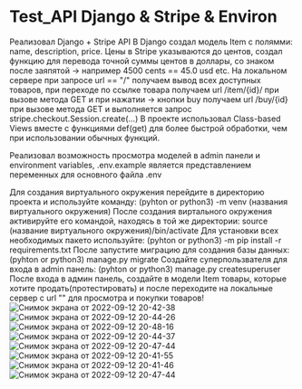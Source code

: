 # Test_API Django & Stripe & Environ

Реализовал  Django + Stripe API
В Django  создал модель Item с полямми: name, description, price. Цены в Stripe указываются до центов, создал функцию для перевода точной суммы центов в доллары, со знаком после заяпятой ->
 например 4500 cents == 45.0 usd etc.
На локальном сервере при запросе url == "/" получаем вывод всех доступных товаров, при переходе по ссылке товара получаем url /item/{id}/ при вызове метода GET и при нажатии ->
кнопки buy получаем url /buy/{id} при вызове метода GET и выполняется запрос stripe.checkout.Session.create(...)
В проекте использовал Class-based Views вместе с функциями def(get) для более быстрой обработки, чем при использовании обычных функций.

Реализовал возможность просмотра моделей в admin панели и environment variables, .env.example является представлением переменных для основного файла .env


Для создания виртуального окружения перейдите в директорию проекта и  используйте команду: (pyhton or python3) -m venv (названия виртуального окружения)
После создания виртального окружения активируйте его командой, находясь в той же директории: source (название виртуального окружения)/bin/activate 
Для установки всех необходимых пакето используйте: (pyhton or python3) -m pip install -r requirements.txt
После запустите миграцию для создания базы данных: (pyhton or python3) manage.py migrate
Создайте суперпользвателя для входа в admin панель: (pyhton or python3) manage.py createsuperuser
После входа в админ панель, создайте в модели Item товары, которые хотите продать(протестировать) и после переходите на локальные сервер с url "" для просмотра и покупки товаров!
![Снимок экрана от 2022-09-12 20-42-38](https://user-images.githubusercontent.com/92216309/189734194-d7ccd754-f849-4025-8866-a3cc6b8ff276.png)
![Снимок экрана от 2022-09-12 20-44-26](https://user-images.githubusercontent.com/92216309/189734197-ed210ef4-b137-4bcc-bdd9-2934a26d4fbd.png)
![Снимок экрана от 2022-09-12 20-48-16](https://user-images.githubusercontent.com/92216309/189734199-b91ea687-ff14-4502-ab8d-675fc34c9a57.png)
![Снимок экрана от 2022-09-12 20-44-37](https://user-images.githubusercontent.com/92216309/189734203-b166a0db-0886-4d8e-8579-b9f8e88e5629.png)
![Снимок экрана от 2022-09-12 20-47-44](https://user-images.githubusercontent.com/92216309/189734206-72b9fae8-9fbe-4828-91ad-e13c5e7766ec.png)
![Снимок экрана от 2022-09-12 20-41-55](https://user-images.githubusercontent.com/92216309/189734210-ceecd112-329a-4938-8573-97e6e13a6e29.png)
![Снимок экрана от 2022-09-12 20-41-46](https://user-images.githubusercontent.com/92216309/189734213-dcb76eab-e34a-44b8-b5af-cc8a08cd3529.png)
![Снимок экрана от 2022-09-12 20-47-44](https://user-images.githubusercontent.com/92216309/189734320-4681d210-cdf5-4710-acc2-7e0a103a8742.png)

